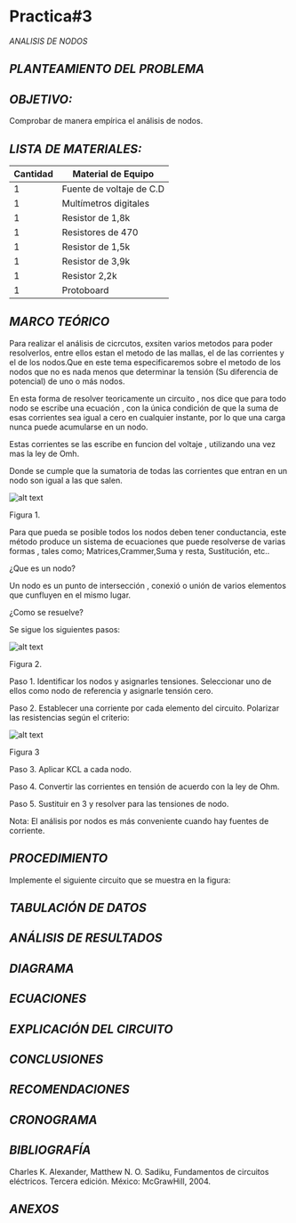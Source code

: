 # Practica#3
*ANALISIS DE NODOS* 

## *PLANTEAMIENTO DEL PROBLEMA*



## *OBJETIVO:*
Comprobar de manera empírica el análisis de nodos.


## *LISTA DE MATERIALES:*


| Cantidad | Material de Equipo |
| ------------- | ------------- |
| 1  | Fuente de voltaje de C.D |
| 1  | Multímetros digitales |
|  1 | Resistor de 1,8k  |
|  1 | Resistores de 470  |
| 1 | Resistor de 1,5k  |
| 1  | Resistor de 3,9k  |
|  1  | Resistor    2,2k  |
| 1  | Protoboard      |

## *MARCO TEÓRICO*
Para realizar el análisis de cicrcutos, exsiten varios metodos para poder resolverlos, entre ellos estan el metodo de las mallas, el de las corrientes y el de los nodos.Que en este tema especificaremos sobre el metodo de los nodos que no es nada menos que determinar la tensión (Su diferencia de potencial) de uno o más nodos.

En esta forma de resolver teoricamente un circuito , nos dice que para todo nodo se escribe una ecuación , con la única condición de que la suma de esas corrientes sea igual a cero en cualquier instante, por lo que una carga nunca puede acumularse en un nodo.

Estas corrientes se las escribe en funcion del voltaje , utilizando una vez mas la ley de Omh.

Donde se cumple que la sumatoria de todas las corrientes que entran en un nodo son igual a las que salen.


![alt text](https://github.com/Kevi7k/Practica3/blob/master/Im%C3%A1genes/Diagrama%202.png)


Figura 1.


Para que pueda se posible todos los nodos deben tener conductancia, este método produce un sistema de ecuaciones que puede resolverse de varias formas , tales como; Matrices,Crammer,Suma y resta, Sustitución, etc..

¿Que es un nodo?

Un nodo es un punto de intersección , conexió o unión de varios elementos que cunfluyen en el mismo lugar.


¿Como se resuelve?

Se sigue los siguientes pasos:


![alt text](https://github.com/Kevi7k/Practica3/blob/master/Im%C3%A1genes/Diagrama%204.png)


Figura 2.


Paso 1. Identificar los nodos y asignarles tensiones. Seleccionar uno de ellos como nodo de referencia y asignarle tensión cero.


Paso 2. Establecer una corriente por cada elemento del circuito. Polarizar las resistencias según el criterio:


![alt text](https://github.com/Kevi7k/Practica3/blob/master/Im%C3%A1genes/Diagrama%203.png)


Figura 3


Paso 3. Aplicar KCL a cada nodo.


Paso 4. Convertir las corrientes en tensión de acuerdo con la ley de Ohm.


Paso 5. Sustituir en 3 y resolver para las tensiones de nodo.


Nota: El análisis por nodos es más conveniente cuando hay fuentes de corriente.


## *PROCEDIMIENTO*
Implemente el siguiente circuito que se muestra en la figura:



## *TABULACIÓN DE DATOS*



## *ANÁLISIS DE RESULTADOS*


## *DIAGRAMA*


## *ECUACIONES*



## *EXPLICACIÓN DEL CIRCUITO*



## *CONCLUSIONES*


## *RECOMENDACIONES*


## *CRONOGRAMA*



## *BIBLIOGRAFÍA*

Charles K. Alexander, Matthew N. O. Sadiku, Fundamentos de circuitos eléctricos. Tercera edición. México: McGrawHill, 2004.

## *ANEXOS*
